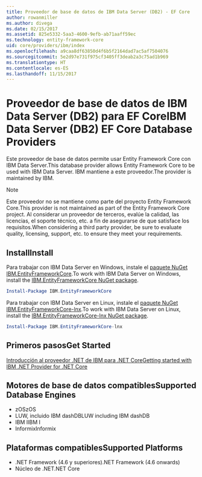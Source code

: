 ```yaml
---
title: Proveedor de base de datos de IBM Data Server (DB2) - EF Core
author: rowanmiller
ms.author: divega
ms.date: 02/15/2017
ms.assetid: 825e5332-5aa3-4600-9efb-ab71aaff59ec
ms.technology: entity-framework-core
uid: core/providers/ibm/index
ms.openlocfilehash: a9caa8df63850d4f6b5f2164dad7ac5af7504076
ms.sourcegitcommit: 5e2d97e731f975cf3405ff3deab2a3c75ad1b969
ms.translationtype: HT
ms.contentlocale: es-ES
ms.lasthandoff: 11/15/2017
---
```

# <a name="ibm-data-server-db2-ef-core-database-providers"></a><span data-ttu-id="dd95d-102">Proveedor de base de datos de IBM Data Server (DB2) para EF Core</span><span class="sxs-lookup"><span data-stu-id="dd95d-102">IBM Data Server (DB2) EF Core Database Providers</span></span>

<span data-ttu-id="dd95d-103">Este proveedor de base de datos permite usar Entity Framework Core con IBM Data Server.</span><span class="sxs-lookup"><span data-stu-id="dd95d-103">This database provider allows Entity Framework Core to be used with IBM Data Server.</span></span> <span data-ttu-id="dd95d-104">IBM mantiene a este proveedor.</span><span class="sxs-lookup"><span data-stu-id="dd95d-104">The provider is maintained by IBM.</span></span>

> [!NOTE]  
> <span data-ttu-id="dd95d-105">Este proveedor no se mantiene como parte del proyecto Entity Framework Core.</span><span class="sxs-lookup"><span data-stu-id="dd95d-105">This provider is not maintained as part of the Entity Framework Core project.</span></span> <span data-ttu-id="dd95d-106">Al considerar un proveedor de terceros, evalúe la calidad, las licencias, el soporte técnico, etc. a fin de asegurarse de que satisface los requisitos.</span><span class="sxs-lookup"><span data-stu-id="dd95d-106">When considering a third party provider, be sure to evaluate quality, licensing, support, etc. to ensure they meet your requirements.</span></span>

## <a name="install"></a><span data-ttu-id="dd95d-107">Install</span><span class="sxs-lookup"><span data-stu-id="dd95d-107">Install</span></span>

<span data-ttu-id="dd95d-108">Para trabajar con IBM Data Server en Windows, instale el [paquete NuGet IBM.EntityFrameworkCore](https://www.nuget.org/packages/IBM.EntityFrameworkCore).</span><span class="sxs-lookup"><span data-stu-id="dd95d-108">To work with IBM Data Server on Windows, install the [IBM.EntityFrameworkCore NuGet package](https://www.nuget.org/packages/IBM.EntityFrameworkCore).</span></span>

``` powershell
Install-Package IBM.EntityFrameworkCore
```

<span data-ttu-id="dd95d-109">Para trabajar con IBM Data Server en Linux, instale el [paquete NuGet IBM.EntityFrameworkCore-lnx](https://www.nuget.org/packages/IBM.EntityFrameworkCore-lnx).</span><span class="sxs-lookup"><span data-stu-id="dd95d-109">To work with IBM Data Server on Linux, install the [IBM.EntityFrameworkCore-lnx NuGet package](https://www.nuget.org/packages/IBM.EntityFrameworkCore-lnx).</span></span>

``` powershell
Install-Package IBM.EntityFrameworkCore-lnx
```

## <a name="get-started"></a><span data-ttu-id="dd95d-110">Primeros pasos</span><span class="sxs-lookup"><span data-stu-id="dd95d-110">Get Started</span></span>

[<span data-ttu-id="dd95d-111">Introducción al proveedor .NET de IBM para .NET Core</span><span class="sxs-lookup"><span data-stu-id="dd95d-111">Getting started with IBM .NET Provider for .NET Core</span></span>](https://www.ibm.com/developerworks/community/blogs/96960515-2ea1-4391-8170-b0515d08e4da/entry/DB2DotnetCore?lang=en)

## <a name="supported-database-engines"></a><span data-ttu-id="dd95d-112">Motores de base de datos compatibles</span><span class="sxs-lookup"><span data-stu-id="dd95d-112">Supported Database Engines</span></span>

* <span data-ttu-id="dd95d-113">zOS</span><span class="sxs-lookup"><span data-stu-id="dd95d-113">zOS</span></span>
* <span data-ttu-id="dd95d-114">LUW, incluido IBM dashDB</span><span class="sxs-lookup"><span data-stu-id="dd95d-114">LUW including IBM dashDB</span></span>
* <span data-ttu-id="dd95d-115">IBM I</span><span class="sxs-lookup"><span data-stu-id="dd95d-115">IBM I</span></span>
* <span data-ttu-id="dd95d-116">Informix</span><span class="sxs-lookup"><span data-stu-id="dd95d-116">Informix</span></span>

## <a name="supported-platforms"></a><span data-ttu-id="dd95d-117">Plataformas compatibles</span><span class="sxs-lookup"><span data-stu-id="dd95d-117">Supported Platforms</span></span>

* <span data-ttu-id="dd95d-118">.NET Framework (4.6 y superiores)</span><span class="sxs-lookup"><span data-stu-id="dd95d-118">.NET Framework (4.6 onwards)</span></span>
* <span data-ttu-id="dd95d-119">Núcleo de .NET</span><span class="sxs-lookup"><span data-stu-id="dd95d-119">.NET Core</span></span>
